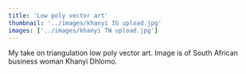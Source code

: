 ```yaml
---
title: 'Low poly vector art'
thumbnail: '../images/khanyi IG upload.jpg'
images: ['../images/khanyi TW upload.jpg']
---
```


My take on triangulation low poly vector art.
Image is of South African business
woman Khanyi Dhlomo.
